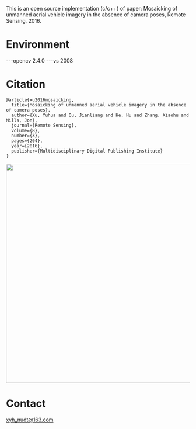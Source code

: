 This is an open source implementation (c/c++) of paper: 
Mosaicking of unmanned aerial vehicle imagery in the absence of camera poses, Remote Sensing, 2016.

# Environment
---opencv 2.4.0
---vs 2008

# Citation
```
@article{xu2016mosaicking,
  title={Mosaicking of unmanned aerial vehicle imagery in the absence of camera poses},
  author={Xu, Yuhua and Ou, Jianliang and He, Hu and Zhang, Xiaohu and Mills, Jon},
  journal={Remote Sensing},
  volume={8},
  number={3},
  pages={204},
  year={2016},
  publisher={Multidisciplinary Digital Publishing Institute}
}
```
<img width="600" src="https://github.com/YuhuaXu/UAV-image-mosaicing-dataset/blob/master/Fig/mosaic_res.png"/></div>
# Contact
xyh_nudt@163.com
